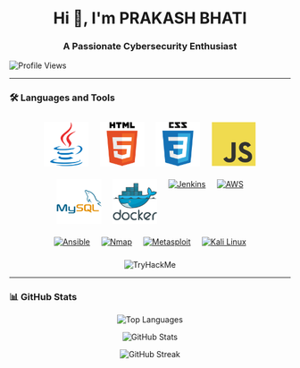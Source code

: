 <h1 align="center">Hi 👋, I'm PRAKASH BHATI</h1>
<h3 align="center">A Passionate Cybersecurity Enthusiast</h3>

<p align="left">
  <img src="https://komarev.com/ghpvc/?username=prakashbhati086&label=Profile%20views&color=0e75b6&style=flat" alt="Profile Views" />
</p>

---

### 🛠️ **Languages and Tools**

<div align="center">
  <div style="display: flex; flex-wrap: wrap; justify-content: center; gap: 20px; padding: 10px;">
    <a href="https://www.java.com" target="_blank" rel="noreferrer">
      <img src="https://raw.githubusercontent.com/devicons/devicon/master/icons/java/java-original.svg" alt="Java" width="80" height="80"/>
    </a>
    <a href="https://www.w3.org/html/" target="_blank" rel="noreferrer">
      <img src="https://raw.githubusercontent.com/devicons/devicon/master/icons/html5/html5-original-wordmark.svg" alt="HTML5" width="80" height="80"/>
    </a>
    <a href="https://www.w3schools.com/css/" target="_blank" rel="noreferrer">
      <img src="https://raw.githubusercontent.com/devicons/devicon/master/icons/css3/css3-original-wordmark.svg" alt="CSS3" width="80" height="80"/>
    </a>
    <a href="https://developer.mozilla.org/en-US/docs/Web/JavaScript" target="_blank" rel="noreferrer">
      <img src="https://raw.githubusercontent.com/devicons/devicon/master/icons/javascript/javascript-original.svg" alt="JavaScript" width="80" height="80"/>
    </a>
  </div>
  <div style="display: flex; flex-wrap: wrap; justify-content: center; gap: 20px; padding: 10px;">
    <a href="https://www.mysql.com/" target="_blank" rel="noreferrer">
      <img src="https://raw.githubusercontent.com/devicons/devicon/master/icons/mysql/mysql-original-wordmark.svg" alt="MySQL" width="80" height="80"/>
    </a>
    <a href="https://www.docker.com/" target="_blank" rel="noreferrer">
      <img src="https://raw.githubusercontent.com/devicons/devicon/master/icons/docker/docker-original-wordmark.svg" alt="Docker" width="80" height="80"/>
    </a>
    <a href="https://www.jenkins.io/" target="_blank" rel="noreferrer">
      <img src="https://www.vectorlogo.zone/logos/jenkins/jenkins-icon.svg" alt="Jenkins" width="80" height="80"/>
    </a>
    <a href="https://aws.amazon.com/" target="_blank" rel="noreferrer">
      <img src="https://www.vectorlogo.zone/logos/amazon_aws/amazon_aws-icon.svg" alt="AWS" width="80" height="80"/>
    </a>
  </div>
  <div style="display: flex; flex-wrap: wrap; justify-content: center; gap: 20px; padding: 10px;">
    <a href="https://www.ansible.com/" target="_blank" rel="noreferrer">
      <img src="https://www.vectorlogo.zone/logos/ansible/ansible-icon.svg" alt="Ansible" width="80" height="80"/>
    </a>
    <a href="https://nmap.org/" target="_blank" rel="noreferrer">
      <img src="https://www.kali.org/tools/nmap/images/nmap-logo.svg" alt="Nmap" width="80" height="80"/>
    </a>
    <a href="https://www.metasploit.com/" target="_blank" rel="noreferrer">
      <img src="https://img.icons8.com/?size=100&id=PW0ChfedZvTh&format=png&color=000000" alt="Metasploit" width="80" height="80"/>
    </a>
    <a href="https://www.kali.org/" target="_blank" rel="noreferrer">
      <img src="https://cdn.worldvectorlogo.com/logos/kali-1.svg" alt="Kali Linux" width="80" height="80"/>
    </a>
  </div>
<p align="center">
  <img src="https://tryhackme-badges.s3.amazonaws.com/prakashbhati086.png" alt="TryHackMe" />
</p>
</div>

---

### 📊 **GitHub Stats**

<p align="center">
  <img src="https://github-readme-stats.vercel.app/api/top-langs?username=prakashbhati086&show_icons=true&locale=en&layout=compact" alt="Top Languages" />
</p>

<p align="center">
  <img src="https://github-readme-stats.vercel.app/api?username=prakashbhati086&show_icons=true&locale=en" alt="GitHub Stats" />
</p>

<p align="center">
  <img src="https://github-readme-streak-stats.herokuapp.com/?user=prakashbhati086&" alt="GitHub Streak" />
</p>
